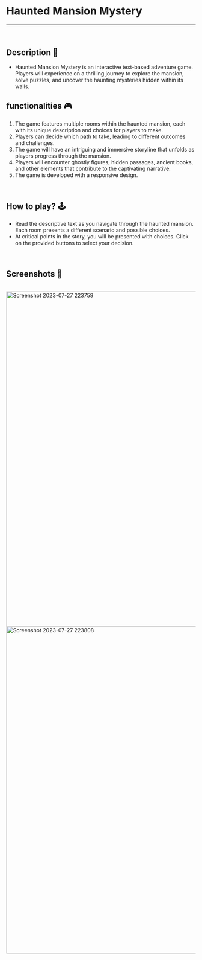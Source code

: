 # **Haunted Mansion Mystery** 

---

<br>

## **Description 📃**
<!-- add your game description here  -->
- Haunted Mansion Mystery is an interactive text-based adventure game. Players will experience on a thrilling journey to explore the mansion, solve puzzles, and uncover the haunting mysteries hidden within its walls.

## **functionalities 🎮**
<!-- add functionalities over here -->
1. The game features multiple rooms within the haunted mansion, each with its unique description and choices for players to make. 
2. Players can decide which path to take, leading to different outcomes and challenges.
3. The game will have an intriguing and immersive storyline that unfolds as players progress through the mansion.
4. Players will encounter ghostly figures, hidden passages, ancient books, and other elements that contribute to the captivating narrative.
5. The game is developed with a responsive design.
<br>

## **How to play? 🕹️**
<!-- add the steps how to play games -->
- Read the descriptive text as you navigate through the haunted mansion. Each room presents a different scenario and possible choices.
- At critical points in the story, you will be presented with choices. Click on the provided buttons to select your decision.

<br>

## **Screenshots 📸**

<br>
<!-- add your screenshots like this -->
<!-- ![image](url) -->
<img width="887" alt="Screenshot 2023-07-27 223759" src="https://github.com/abhinav-m22/GameZone/assets/113239388/749d7c34-4463-4ab8-92b7-ed6393dd88f8">
<br>
<img width="868" alt="Screenshot 2023-07-27 223808" src="https://github.com/abhinav-m22/GameZone/assets/113239388/a6cda691-d68d-4d65-a2d6-e20bb1fac12f">

<br>
